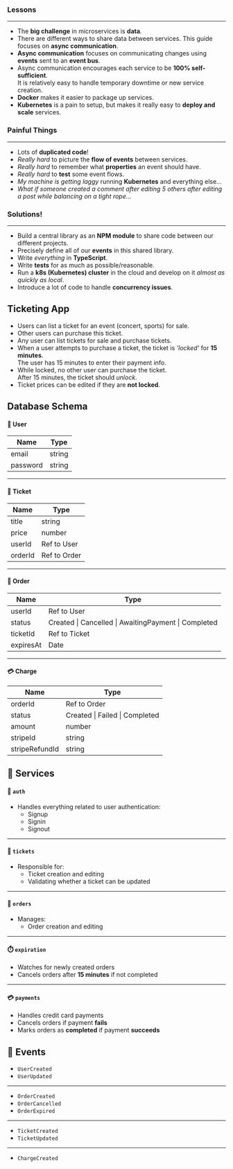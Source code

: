 ### Lessons
---

- The **big challenge** in microservices is **data**.
- There are different ways to share data between services. This guide focuses on **async communication**.
- **Async communication** focuses on communicating changes using **events** sent to an **event bus**.
- Async communication encourages each service to be **100% self-sufficient**.  
  It is relatively easy to handle temporary downtime or new service creation.
- **Docker** makes it easier to package up services.
- **Kubernetes** is a pain to setup, but makes it really easy to **deploy and scale** services.

### Painful Things
---

- Lots of **duplicated code**!
- _Really hard_ to picture the **flow of events** between services.
- _Really hard_ to remember what **properties** an event should have.
- _Really hard_ to **test** some event flows.
- _My machine is getting laggy_ running **Kubernetes** and everything else...
- _What if someone created a comment after editing 5 others after editing a post while balancing on a tight rope..._

### Solutions!
---

- Build a central library as an **NPM module** to share code between our different projects.
- Precisely define all of our **events** in this shared library.
- Write _everything_ in **TypeScript**.
- Write **tests** for as much as possible/reasonable.
- Run a **k8s (Kubernetes) cluster** in the cloud and develop on it _almost as quickly as local_.
- Introduce a lot of code to handle **concurrency issues**.

## Ticketing App

- Users can list a ticket for an event (concert, sports) for sale.
- Other users can purchase this ticket.
- Any user can list tickets for sale and purchase tickets.
- When a user attempts to purchase a ticket, the ticket is _'locked'_ for **15 minutes**.  
  The user has 15 minutes to enter their payment info.
- While locked, no other user can purchase the ticket.  
  After 15 minutes, the ticket should _unlock_.
- Ticket prices can be edited if they are **not locked**.

## Database Schema


#### 🧑 User

| Name     | Type   |
|----------|--------|
| email    | string |
| password | string |

---

#### 🎫 Ticket

| Name   | Type        |
|--------|-------------|
| title  | string      |
| price  | number      |
| userId | Ref to User |
| orderId| Ref to Order|

---

#### 🧾 Order

| Name      | Type                           |
|-----------|--------------------------------|
| userId    | Ref to User                    |
| status    | Created \| Cancelled \| AwaitingPayment \| Completed |
| ticketId  | Ref to Ticket                  |
| expiresAt | Date                           |

---

#### 💳 Charge

| Name           | Type                           |
|----------------|--------------------------------|
| orderId        | Ref to Order                   |
| status         | Created \| Failed \| Completed |
| amount         | number                         |
| stripeId       | string                         |
| stripeRefundId | string                         |

## 🧩 Services


#### 🔐 `auth`
- Handles everything related to user authentication:
  - Signup
  - Signin
  - Signout

---

#### 🎫 `tickets`
- Responsible for:
  - Ticket creation and editing
  - Validating whether a ticket can be updated

---

#### 🧾 `orders`
- Manages:
  - Order creation and editing

---

#### ⏱️ `expiration`
- Watches for newly created orders
- Cancels orders after **15 minutes** if not completed

---

#### 💳 `payments`
- Handles credit card payments
- Cancels orders if payment **fails**
- Marks orders as **completed** if payment **succeeds**

## 📡 Events


- `UserCreated`
- `UserUpdated`

---

- `OrderCreated`
- `OrderCancelled`
- `OrderExpired`

---

- `TicketCreated`
- `TicketUpdated`

---

- `ChargeCreated`
